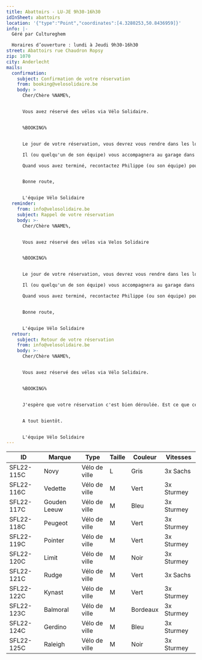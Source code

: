 ```yaml
---
title: Abattoirs - LU-JE 9h30-16h30
idInSheet: abattoirs
location: '{"type":"Point","coordinates":[4.3280253,50.8436959]}'
info: |-
  Géré par Cultureghem

  Horaires d’ouverture : lundi à Jeudi 9h30-16h30
street: Abattoirs rue Chaudron Ropsy
zip: 1070
city: Anderlecht
mails:
  confirmation:
    subject: Confirmation de votre réservation
    from: booking@velosolidaire.be
    body: >
      Cher/Chère %NAME%,


      Vous avez réservé des vélos via Vélo Solidaire.


      %BOOKING%


      Le jour de votre réservation, vous devrez vous rendre dans les locaux de Cultureghem (à gauche de l'entrée avec les 2 taureaux) et demander à parler à Philippe DeBondt. Vous n'aurez qu'à lui mentionner que vous avez fait une location de Vélos Solidaires et lui mentionner le nom de votre association. 

      Il (ou quelqu'un de son équipe) vous accompagnera au garage dans lequel se trouvent les vélos, ce garage est situé dans les caves, c'est un peu impressionnant au début. Il vous suffira alors de sélectionner les vélos appropriés à votre activité. N'oubliez pas en partant de bien refermer le volet et éteindre la lumière. 

      Quand vous avez terminé, recontactez Philippe (ou son équipe) pour qu'il vous redonne accès au garage et que vous puissiez ranger les vélos.


      Bonne route, 


      L'équipe Vélo Solidaire
  reminder:
    from: info@velosolidaire.be
    subject: Rappel de votre réservation
    body: >-
      Cher/Chère %NAME%,


      Vous avez réservé des vélos via Velos Solidaire


      %BOOKING%


      Le jour de votre réservation, vous devrez vous rendre dans les locaux de Cultureghem (à gauche de l'entrée avec les 2 taureaux) et demander à parler à Philippe DeBondt. Vous n'aurez qu'à lui mentionner que vous avez fait une location de Vélos Solidaires et lui mentionner le nom de votre association. 

      Il (ou quelqu'un de son équipe) vous accompagnera au garage dans lequel se trouvent les vélos, ce garage est situé dans les caves, c'est un peu impressionnant au début. Il vous suffira alors de sélectionner les vélos appropriés à votre activité. N'oubliez pas en partant de bien refermer le volet et éteindre la lumière. 

      Quand vous avez terminé, recontactez Philippe (ou son équipe) pour qu'il vous redonne accès au garage et que vous puissiez ranger les vélos.


      Bonne route, 


      L'équipe Vélo Solidaire
  retour:
    subject: Retour de votre réservation
    from: info@velosolidaire.be
    body: >-
      Cher/Chère %NAME%,


      Vous avez réservé des vélos via Vélo Solidaire.


      %BOOKING%


      J'espère que votre réservation c'est bien déroulée. Est ce que certains vélos ont été endommagés? Veuillez dans ce cas nous transmettre par retour de cet Email les numéros des vélos endommagés ainsi que les problèmes détectés pour que nous puissions au plus vite les réparer. 


      A tout bientôt.


      L'équipe Vélo Solidaire
---
```

<!--StartFragment-->

| ID         | Marque       | Type           | Taille | Couleur  | Vitesses   |
| ---------- | ------------ | -------------- | ------ | -------- | ---------- |
| SFL22-115C | Novy         | Vélo de ville  | L      | Gris     | 3x Sachs   |
| SFL22-116C | Vedette      | Vélo de ville  | M      | Vert     | 3x Sturmey |
| SFL22-117C | Gouden Leeuw | Vélo de ville  | M      | Bleu     | 3x Sturmey |
| SFL22-118C | Peugeot      | Vélo de ville  | M      | Vert     | 3x Sturmey |
| SFL22-119C | Pointer      | Vélo de ville  | M      | Vert     | 3x Sturmey |
| SFL22-120C | Limit        | Vélo de ville  | M      | Noir     | 3x Sturmey |
| SFL22-121C | Rudge        | Vélo de ville  | M      | Vert     | 3x Sachs   |
| SFL22-122C | Kynast       | Vélo de ville  | M      | Vert     | 3x Sturmey |
| SFL22-123C | Balmoral     | Vélo de ville  | M      | Bordeaux | 3x Sturmey |
| SFL22-124C | Gerdino      | Vélo de ville  | M      | Bleu     | 3x Sturmey |
| SFL22-125C | Raleigh      | Vélo de ville  | M      | Noir     | 3x Sturmey |

<!--EndFragment-->
